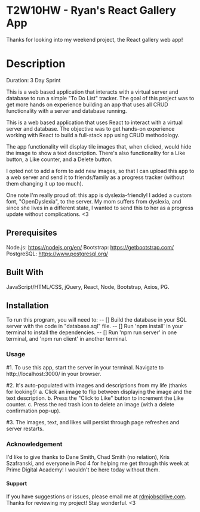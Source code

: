 # T2W10HW - Ryan's React Gallery App

Thanks for looking into my weekend project, the React gallery web app! 


# Description

Duration: 3 Day Sprint

This is a web based application that interacts with a virtual server and database to run a simple "To Do List" tracker.  The goal of this project was to get more hands on experience building an app that uses all CRUD functionality with a server and database running. 

This is a web based application that uses React to interact with a virtual server and database.  The objective was to get hands-on experience working with React to build a full-stack app using CRUD methodology.  

The app functionality will display tile images that, when clicked, would hide the image to show a text description.  There's also functionality for a Like button, a Like counter, and a Delete button.

I opted not to add a form to add new images, so that I can upload this app to a web server and send it to friends/family as a progress tracker (without them changing it up too much).

One note I'm really proud of: this app is dyslexia-friendly!  I added a custom font, "OpenDyslexia", to the server.  My mom suffers from dyslexia, and since she lives in a different state, I wanted to send this to her as a progress update without complications. <3


## Prerequisites

Node.js: https://nodejs.org/en/
Bootstrap: https://getbootstrap.com/ 
PostgreSQL: https://www.postgresql.org/


## Built With

JavaScript/HTML/CSS, jQuery, React, Node, Bootstrap, Axios, PG. 


## Installation

To run this program, you will need to:
-- [] Build the database in your SQL server with the code in "database.sql" file. 
-- [] Run 'npm install' in your terminal to install the dependencies.
-- [] Run 'npm run server' in one terminal, and 'npm run client' in another terminal.


### Usage

#1. To use this app, start the server in your terminal.  Navigate to http://localhost:3000/ in your browser.  

#2. It's auto-populated with images and descriptions from my life (thanks for looking!):
  a. Click an image to flip between displaying the image and the text description.
  b. Press the "Click to Like" button to increment the Like counter.
  c. Press the red trash icon to delete an image (with a delete confirmation pop-up).

#3. The images, text, and likes will persist through page refreshes and server restarts.  


### Acknowledgement

I'd like to give thanks to Dane Smith, Chad Smith (no relation), Kris Szafranski, and everyone in Pod 4 for helping me get through this week at Prime Digital Academy!  I wouldn't be here today without them.  


#### Support

If you have suggestions or issues, please email me at rdmjobs@live.com.  Thanks for reviewing my project!  Stay wonderful. <3